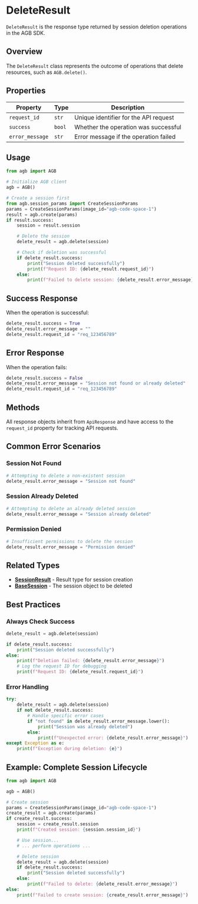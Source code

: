 # DeleteResult

`DeleteResult` is the response type returned by session deletion operations in the AGB SDK.

## Overview

The `DeleteResult` class represents the outcome of operations that delete resources, such as `AGB.delete()`.

## Properties

| Property | Type | Description |
|----------|------|-------------|
| `request_id` | `str` | Unique identifier for the API request |
| `success` | `bool` | Whether the operation was successful |
| `error_message` | `str` | Error message if the operation failed |

## Usage

```python
from agb import AGB

# Initialize AGB client
agb = AGB()

# Create a session first
from agb.session_params import CreateSessionParams
params = CreateSessionParams(image_id="agb-code-space-1")
result = agb.create(params)
if result.success:
    session = result.session

    # Delete the session
    delete_result = agb.delete(session)

    # Check if deletion was successful
    if delete_result.success:
        print("Session deleted successfully")
        print(f"Request ID: {delete_result.request_id}")
    else:
        print(f"Failed to delete session: {delete_result.error_message}")
```

## Success Response

When the operation is successful:

```python
delete_result.success = True
delete_result.error_message = ""
delete_result.request_id = "req_123456789"
```

## Error Response

When the operation fails:

```python
delete_result.success = False
delete_result.error_message = "Session not found or already deleted"
delete_result.request_id = "req_123456789"
```

## Methods

All response objects inherit from `ApiResponse` and have access to the `request_id` property for tracking API requests.

## Common Error Scenarios

### Session Not Found
```python
# Attempting to delete a non-existent session
delete_result.error_message = "Session not found"
```

### Session Already Deleted
```python
# Attempting to delete an already deleted session
delete_result.error_message = "Session already deleted"
```

### Permission Denied
```python
# Insufficient permissions to delete the session
delete_result.error_message = "Permission denied"
```

## Related Types

- **[SessionResult](session-result.md)** - Result type for session creation
- **[BaseSession](../core/session.md)** - The session object to be deleted

## Best Practices

### Always Check Success
```python
delete_result = agb.delete(session)

if delete_result.success:
    print("Session deleted successfully")
else:
    print(f"Deletion failed: {delete_result.error_message}")
    # Log the request ID for debugging
    print(f"Request ID: {delete_result.request_id}")
```

### Error Handling
```python
try:
    delete_result = agb.delete(session)
    if not delete_result.success:
        # Handle specific error cases
        if "not found" in delete_result.error_message.lower():
            print("Session was already deleted")
        else:
            print(f"Unexpected error: {delete_result.error_message}")
except Exception as e:
    print(f"Exception during deletion: {e}")
```

## Example: Complete Session Lifecycle

```python
from agb import AGB

agb = AGB()

# Create session
params = CreateSessionParams(image_id="agb-code-space-1")
create_result = agb.create(params)
if create_result.success:
    session = create_result.session
    print(f"Created session: {session.session_id}")

    # Use session...
    # ... perform operations ...

    # Delete session
    delete_result = agb.delete(session)
    if delete_result.success:
        print("Session deleted successfully")
    else:
        print(f"Failed to delete: {delete_result.error_message}")
else:
    print(f"Failed to create session: {create_result.error_message}")
```

